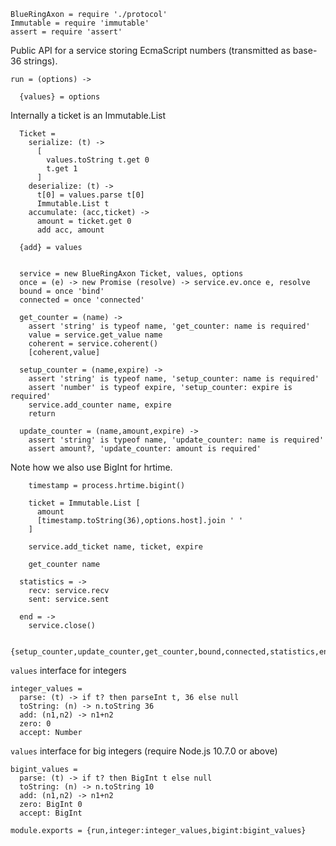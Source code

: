     BlueRingAxon = require './protocol'
    Immutable = require 'immutable'
    assert = require 'assert'

Public API for a service storing EcmaScript numbers (transmitted as base-36 strings).

    run = (options) ->

      {values} = options

Internally a ticket is an Immutable.List

      Ticket =
        serialize: (t) ->
          [
            values.toString t.get 0
            t.get 1
          ]
        deserialize: (t) ->
          t[0] = values.parse t[0]
          Immutable.List t
        accumulate: (acc,ticket) ->
          amount = ticket.get 0
          add acc, amount

      {add} = values


      service = new BlueRingAxon Ticket, values, options
      once = (e) -> new Promise (resolve) -> service.ev.once e, resolve
      bound = once 'bind'
      connected = once 'connected'

      get_counter = (name) ->
        assert 'string' is typeof name, 'get_counter: name is required'
        value = service.get_value name
        coherent = service.coherent()
        [coherent,value]

      setup_counter = (name,expire) ->
        assert 'string' is typeof name, 'setup_counter: name is required'
        assert 'number' is typeof expire, 'setup_counter: expire is required'
        service.add_counter name, expire
        return

      update_counter = (name,amount,expire) ->
        assert 'string' is typeof name, 'update_counter: name is required'
        assert amount?, 'update_counter: amount is required'

Note how we also use BigInt for hrtime.

        timestamp = process.hrtime.bigint()

        ticket = Immutable.List [
          amount
          [timestamp.toString(36),options.host].join ' '
        ]

        service.add_ticket name, ticket, expire

        get_counter name

      statistics = ->
        recv: service.recv
        sent: service.sent

      end = ->
        service.close()

      {setup_counter,update_counter,get_counter,bound,connected,statistics,end}

`values` interface for integers

    integer_values =
      parse: (t) -> if t? then parseInt t, 36 else null
      toString: (n) -> n.toString 36
      add: (n1,n2) -> n1+n2
      zero: 0
      accept: Number

`values` interface for big integers (require Node.js 10.7.0 or above)

    bigint_values =
      parse: (t) -> if t? then BigInt t else null
      toString: (n) -> n.toString 10
      add: (n1,n2) -> n1+n2
      zero: BigInt 0
      accept: BigInt

    module.exports = {run,integer:integer_values,bigint:bigint_values}
